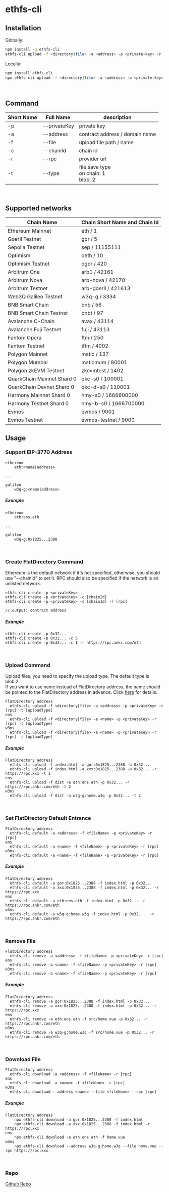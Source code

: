 # ethfs-cli

## Installation
Globally:
```bash
npm install -g ethfs-cli
ethfs-cli upload -f <directory|file> -a <address> -p <private-key> -r [rpc] -t [upload-type]
```

Locally:
```bash
npm install ethfs-cli
npx ethfs-cli upload -f <directory|file> -a <address> -p <private-key> -r [rpc] -t [upload-type]
```
<br/>

## Command
| Short Name | Full Name    | description                                |   
|------------|--------------|--------------------------------------------|
| -p         | --privateKey | private key                                |
| -a         | --address    | contract address / domain name             |
| -f         | --file       | upload file path / name                    |
| -c         | --chainId    | chain id                                   |
| -r         | --rpc        | provider url                               |
| -t         | --type       | file save type<br/>on chain: 1<br/>blob: 2 |
 <br/>

## Supported networks
| Chain Name                 | Chain Short Name and Chain Id |
|----------------------------|-------------------------------|
| Ethereum Mainnet           | eth / 1                       | 
| Goerli Testnet             | gor / 5                       | 
| Sepolia Testnet            | sep / 11155111                | 
| Optimism                   | oeth / 10                     | 
| Optimism Testnet           | ogor / 420                    | 
| Arbitrum One               | arb1 / 42161                  | 
| Arbitrum Nova              | arb-nova / 42170              | 
| Arbitrum Testnet           | arb-goerli / 421613           | 
| Web3Q Galileo Testnet      | w3q-g / 3334                  | 
| BNB Smart Chain            | bnb / 56                      | 
| BNB Smart Chain Testnet    | bnbt / 97                     | 
| Avalanche C-Chain          | avax / 43114                  | 
| Avalanche Fuji Testnet     | fuji / 43113                  | 
| Fantom Opera               | ftm / 250                     | 
| Fantom Testnet             | tftm / 4002                   | 
| Polygon Mainnet            | matic / 137                   | 
| Polygon Mumbai             | maticmum / 80001              | 
| Polygon zkEVM Testnet      | zkevmtest / 1402              | 
| QuarkChain Mainnet Shard 0 | qkc-s0 / 100001               |
| QuarkChain Devnet Shard 0  | qkc-d-s0 / 110001             |
| Harmony Mainnet Shard 0    | hmy-s0 / 1666600000           |
| Harmony Testnet Shard 0    | hmy-b-s0 / 1666700000         |
| Evmos                      | evmos / 9001                  | 
| Evmos Testnet              | evmos-testnet / 9000          |
 

## Usage
### Support EIP-3770 Address
```
ethereum
    eth:<name|address>

... 

galileo
    w3q-g:<name|address>       
```
##### Example
```
ethereum
    eth:ens.eth

...

galileo
    w3q-g:0x1825...2388
```
<br/>


### Create FlatDirectory Command
Ethereum is the default network if it's not specified, otherwise, you should use "--chainId" to set it. RPC should also be specified if the network is an unlisted network.
```
ethfs-cli create -p <privateKey>
ethfs-cli create -p <privateKey> -c [chainId]
ethfs-cli create -p <privateKey> -c [chainId] -r [rpc]

// output: contract address 
```
##### Example
```
ethfs-cli create -p 0x32...
ethfs-cli create -p 0x32... -c 5
ethfs-cli create -p 0x32... -c 1 -r https://rpc.ankr.com/eth
```
<br/>



### Upload Command
Upload files, you need to specify the upload type. The default type is blob:2.<br/>
If you want to use name instead of FlatDirectory address, the name should be pointed to the FlatDirectory 
address in advance. Click [here](https://docs.web3url.io/advanced-topics/bind-ens-name-to-a-chain-specific-address) for details.
```
FlatDirectory address
  ethfs-cli upload -f <directory|file> -a <address> -p <privateKey> -r [rpc] -t [uploadType]
ens
  ethfs-cli upload -f <directory|file> -a <name> -p <privateKey> -r [rpc] -t [uploadType]
w3ns
  ethfs-cli upload -f <directory|file> -a <name> -p <privateKey> -r [rpc] -t [uploadType]
```
##### Example
```
FlatDirectory address
  ethfs-cli upload -f index.html -a gor:0x1825...2388 -p 0x32...
  ethfs-cli upload -f index.html -a xxx:0x1825...2388 -p 0x32... -r https://rpc.xxx -t 1
ens
  ethfs-cli upload -f dist -a eth:ens.eth -p 0x32... -r https://rpc.ankr.com/eth -t 2
w3ns
  ethfs-cli upload -f dist -a w3q-g:home.w3q -p 0x32... -t 2
```
<br/>


### Set FlatDirectory Default Entrance
```
FlatDirectory address
  ethfs-cli default -a <address> -f <fileName> -p <privateKey> -r [rpc]
ens
  ethfs-cli default -a <name> -f <fileName> -p <privateKey> -r [rpc]
w3ns
  ethfs-cli default -a <name> -f <fileName> -p <privateKey> -r [rpc]
```
##### Example
```
FlatDirectory address
  ethfs-cli default -a gor:0x1825...2388 -f index.html -p 0x32...
  ethfs-cli default -a xxx:0x1825...2388 -f index.html -p 0x32... -r https://rpc.xxx
ens
  ethfs-cli default -a eth:ens.eth -f index.html -p 0x32... -r https://rpc.ankr.com/eth
w3ns
  ethfs-cli default -a w3q-g:home.w3q -f index.html -p 0x32...  -r https://rpc.ankr.com/eth
```
<br/>



### Remove File
```
FlatDirectory address
  ethfs-cli remove -a <address> -f <fileName> -p <privateKey> -r [rpc]
ens
  ethfs-cli remove -a <name> -f <fileName> -p <privateKey> -r [rpc]
w3ns
  ethfs-cli remove -a <name> -f <fileName> -p <privateKey> -r [rpc]
```
##### Example
```
FlatDirectory address
  ethfs-cli remove -a gor:0x1825...2388 -f index.html -p 0x32...
  ethfs-cli remove -a xxx:0x1825...2388 -f index.html -p 0x32... -r https://rpc.xxx
ens
  ethfs-cli remove -a eth:ens.eth -f src/home.vue -p 0x32... -r https://rpc.ankr.com/eth
w3ns
  ethfs-cli remove -a w3q-g:home.w3q -f src/home.vue -p 0x32... -r https://rpc.ankr.com/eth
```
<br/>


### Download File
```
FlatDirectory address
  ethfs-cli download -a <address> -f <fileName> -r [rpc]
ens
  ethfs-cli download -a <name> -f <fileName> -r [rpc]
w3ns
  ethfs-cli download --address <name> --file <fileName> --rpc [rpc]
```
##### Example
```
FlatDirectory address
    npx ethfs-cli download -a gor:0x1825...2388 -f index.html
    npx ethfs-cli download -a xxx:0x1825...2388 -f index.html -r https://rpc.xxx
ens
    npx ethfs-cli download -a eth:ens.eth -f home.vue
w3ns
    npx ethfs-cli download --address w3q-g:home.w3q --file home.vue --rpc https://rpc.xxx
```
<br/>

### Repo
[Github Repo](https://github.com/QuarkChain/ethfs-cli)
